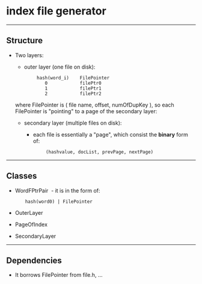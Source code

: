 # index file generator

***
## Structure

- Two layers:

    - outer layer (one file on disk):
    ```
            hash(word_i)    FilePointer
               0            filePtr0
               1            filePtr1
               2            filePtr2
    ```
    where FilePointer is ( file name, offset, numOfDupKey ), so each FilePointer is "pointing" to a page of the secondary layer:

    - secondary layer (multiple files on disk):

        - each file is essentially a "page", which consist the **binary** form of:   
        ```        
                (hashvalue, docList, prevPage, nextPage)
        ```


***
## Classes

- WordFPtrPair
  - it is in the form of:
 ```
        hash(word0) | FilePointer
```
- OuterLayer

- PageOfIndex

- SecondaryLayer

***
## Dependencies

- It borrows FilePointer from file.h, ...
